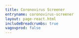 ```yaml
---
title: Coronovirus Screener
entryname: coronovirus-screener
layout: page-react.html
includeBreadcrumbs: true
vagovprod: false
---
```

